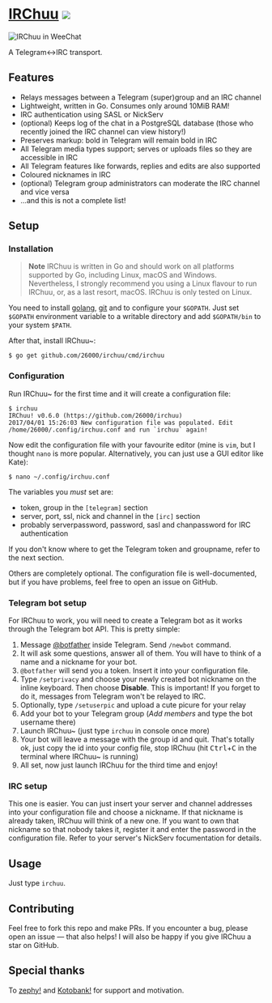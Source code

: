 # [IRChuu](https://26000.github.io/irchuu/) [![](https://goreportcard.com/badge/github.com/26000/irchuu)](https://goreportcard.com/report/github.com/26000/irchuu)
![IRChuu in WeeChat](https://26000.github.io/irchuu/images/shadow/Screenshot_20170319_092103.png)

A Telegram<->IRC transport.

## Features
- Relays messages between a Telegram (super)group and an IRC channel
- Lightweight, written in Go. Consumes only around 10MiB RAM!
- IRC authentication using SASL or NickServ
- (optional) Keeps log of the chat in a PostgreSQL database (those who recently joined the IRC channel can view history!)
- Preserves markup: bold in Telegram will remain bold in IRC
- All Telegram media types support; serves or uploads files so they are accessible in IRC
- All Telegram features like forwards, replies and edits are also supported
- Coloured nicknames in IRC
- (optional) Telegram group administrators can moderate the IRC channel and vice versa
- ...and this is not a complete list!

## Setup
### Installation
> **Note** IRChuu is written in Go and should work on all platforms supported by Go, including Linux, macOS and Windows. Nevertheless, I strongly recommend you using a Linux flavour to run IRChuu, or, as a last resort, macOS. IRChuu is only tested on Linux.

You need to install [golang](https://golang.org/doc/install), [git](https://git-scm.com/downloads) and to configure your `$GOPATH`. Just set `$GOPATH` environment variable to a writable directory and add `$GOPATH/bin` to your system `$PATH`.

After that, install IRChuu~:
```
$ go get github.com/26000/irchuu/cmd/irchuu
```

### Configuration
Run IRChuu~ for the first time and it will create a configuration file:
```
$ irchuu
IRChuu! v0.6.0 (https://github.com/26000/irchuu)
2017/04/01 15:26:03 New configuration file was populated. Edit /home/26000/.config/irchuu.conf and run `irchuu` again!
```

Now edit the configuration file with your favourite editor (mine is `vim`, but I thought `nano` is more popular. Alternatively, you can just use a GUI editor like Kate):
```
$ nano ~/.config/irchuu.conf
```

The variables you *must* set are:
 - token, group in the `[telegram]` section
 - server, port, ssl, nick and channel in the `[irc]` section
 - probably serverpassword, password, sasl and chanpassword for IRC authentication

If you don't know where to get the Telegram token and groupname, refer to the next section.

Others are completely optional. The configuration file is well-documented, but if you have problems, feel free to open an issue on GitHub.

### Telegram bot setup
For IRChuu to work, you will need to create a Telegram bot as it works through the Telegram bot API. This is pretty simple:
1. Message [@botfather](http://t.me/botfather) inside Telegram. Send `/newbot` command.
2. It will ask some questions, answer all of them. You will have to think of a name and a nickname for your bot.
3. `@botfather` will send you a token. Insert it into your configuration file.
4. Type `/setprivacy` and choose your newly created bot nickname on the inline keyboard. Then choose **Disable**. This is important! If you forget to do it, messages from Telegram won't be relayed to IRC.
5. Optionally, type `/setuserpic` and upload a cute picure for your relay
6. Add your bot to your Telegram group (*Add members* and type the bot username there)
7. Launch IRChuu~ (just type `irchuu` in console once more)
8. Your bot will leave a message with the group id and quit. That's totally ok, just copy the id into your config file, stop IRChuu (hit <kbd>Ctrl</kbd>+<kbd>C</kbd> in the terminal where IRChuu~ is running)
9. All set, now just launch IRChuu for the third time and enjoy!

### IRC setup
This one is easier. You can just insert your server and channel addresses into your configuration file and choose a nickname. If that nickname is already taken, IRChuu will think of a new one. If you want to own that nickname so that nobody takes it, register it and enter the password in the configuration file. Refer to your server's NickServ focumentation for details.

## Usage
Just type `irchuu`.

## Contributing
Feel free to fork this repo and make PRs. If you encounter a bug, please open an issue — that also helps! I will also be happy if you give IRChuu a star on GitHub.

## Special thanks
To [zephy!](https://github.com/zephyyy) and [Kotobank!](https://kotobank.ch/) for support and motivation.
